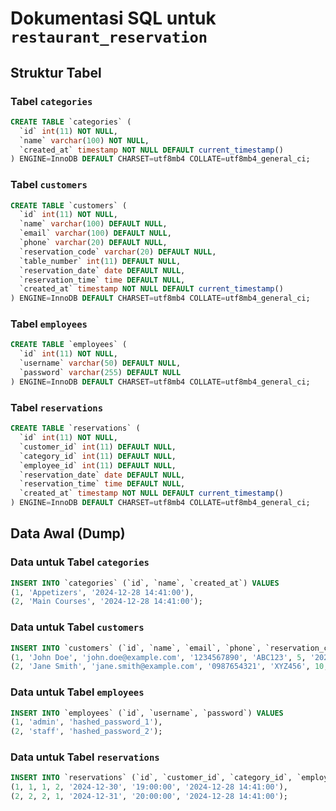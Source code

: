 # Dokumentasi SQL untuk `restaurant_reservation`

## Struktur Tabel

### Tabel `categories`

```sql
CREATE TABLE `categories` (
  `id` int(11) NOT NULL,
  `name` varchar(100) NOT NULL,
  `created_at` timestamp NOT NULL DEFAULT current_timestamp()
) ENGINE=InnoDB DEFAULT CHARSET=utf8mb4 COLLATE=utf8mb4_general_ci;
```

### Tabel `customers`

```sql
CREATE TABLE `customers` (
  `id` int(11) NOT NULL,
  `name` varchar(100) DEFAULT NULL,
  `email` varchar(100) DEFAULT NULL,
  `phone` varchar(20) DEFAULT NULL,
  `reservation_code` varchar(20) DEFAULT NULL,
  `table_number` int(11) DEFAULT NULL,
  `reservation_date` date DEFAULT NULL,
  `reservation_time` time DEFAULT NULL,
  `created_at` timestamp NOT NULL DEFAULT current_timestamp()
) ENGINE=InnoDB DEFAULT CHARSET=utf8mb4 COLLATE=utf8mb4_general_ci;
```

### Tabel `employees`

```sql
CREATE TABLE `employees` (
  `id` int(11) NOT NULL,
  `username` varchar(50) DEFAULT NULL,
  `password` varchar(255) DEFAULT NULL
) ENGINE=InnoDB DEFAULT CHARSET=utf8mb4 COLLATE=utf8mb4_general_ci;
```

### Tabel `reservations`

```sql
CREATE TABLE `reservations` (
  `id` int(11) NOT NULL,
  `customer_id` int(11) DEFAULT NULL,
  `category_id` int(11) DEFAULT NULL,
  `employee_id` int(11) DEFAULT NULL,
  `reservation_date` date DEFAULT NULL,
  `reservation_time` time DEFAULT NULL,
  `created_at` timestamp NOT NULL DEFAULT current_timestamp()
) ENGINE=InnoDB DEFAULT CHARSET=utf8mb4 COLLATE=utf8mb4_general_ci;
```

## Data Awal (Dump)

### Data untuk Tabel `categories`

```sql
INSERT INTO `categories` (`id`, `name`, `created_at`) VALUES
(1, 'Appetizers', '2024-12-28 14:41:00'),
(2, 'Main Courses', '2024-12-28 14:41:00');
```

### Data untuk Tabel `customers`

```sql
INSERT INTO `customers` (`id`, `name`, `email`, `phone`, `reservation_code`, `table_number`, `reservation_date`, `reservation_time`, `created_at`) VALUES
(1, 'John Doe', 'john.doe@example.com', '1234567890', 'ABC123', 5, '2024-12-30', '19:00:00', '2024-12-28 14:41:00'),
(2, 'Jane Smith', 'jane.smith@example.com', '0987654321', 'XYZ456', 10, '2024-12-31', '20:00:00', '2024-12-28 14:41:00');
```

### Data untuk Tabel `employees`

```sql
INSERT INTO `employees` (`id`, `username`, `password`) VALUES
(1, 'admin', 'hashed_password_1'),
(2, 'staff', 'hashed_password_2');
```

### Data untuk Tabel `reservations`

```sql
INSERT INTO `reservations` (`id`, `customer_id`, `category_id`, `employee_id`, `reservation_date`, `reservation_time`, `created_at`) VALUES
(1, 1, 1, 2, '2024-12-30', '19:00:00', '2024-12-28 14:41:00'),
(2, 2, 2, 1, '2024-12-31', '20:00:00', '2024-12-28 14:41:00');
```


